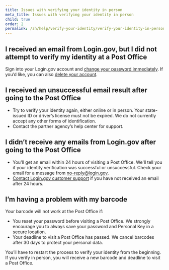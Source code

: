 ```yaml
---
title: Issues with verifying your identity in person
meta_title: Issues with verifying your identity in person
child: true
order: 2
permalink: /zh/help/verify-your-identity/verify-your-identity-in-person/issues-with-verifying-your-identity-in-person/
---
```

## I received an email from Login.gov, but I did not attempt to verify my identity at a Post Office

Sign into your Login.gov account and [change your password immediately](https://login.gov/zh/help/manage-your-account/change-your-password/). If you’d like, you can also [delete your account](https://login.gov/zh/help/manage-your-account/delete-your-account/).

## I received an unsuccessful email result after going to the Post Office

  * Try to verify your identity again, either online or in person. Your state-issued ID or driver’s license must not be expired. We do not currently accept any other forms of identification.
  * Contact the partner agency’s help center for support.

## I didn’t receive any emails from Login.gov after going to the Post Office

  * You'll get an email within 24 hours of visiting a Post Office. We'll tell you if your identity verification was successful or unsuccessful. Check your email for a message from no-reply@login.gov. 
  * [Contact Login.gov customer support](https://login.gov/zh/contact/) if you have not received an email after 24 hours.

## I’m having a problem with my barcode

Your barcode will not work at the Post Office if:
  * You reset your password before visiting a Post Office. We strongly encourage you to always save your password and Personal Key in a secure location.
  * Your deadline to visit a Post Office has passed. We cancel barcodes after 30 days to protect your personal data.

You’ll have to restart the process to verify your identity from the beginning. If you verify in person, you will receive a new barcode and deadline to visit a Post Office.
